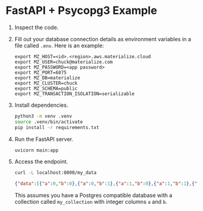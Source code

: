 # FastAPI + Psycopg3 Example

1. Inspect the code.

1. Fill out your database connection details as environment variables in a file called `.env`. Here is an example:
    ```
    export MZ_HOST=<id>.<region>.aws.materialize.cloud
    export MZ_USER=chuck@materialize.com
    export MZ_PASSWORD=<app password>
    export MZ_PORT=6875
    export MZ_DB=materialize
    export MZ_CLUSTER=chuck
    export MZ_SCHEMA=public
    export MZ_TRANSACTION_ISOLATION=serializable
    ```

1. Install dependencies.
    ```bash
    python3 -m venv .venv
    source .venv/bin/activate
    pip install -r requirements.txt
    ```

3. Run the FastAPI server.
    ```bash
    uvicorn main:app
    ```

4. Access the endpoint.
    ```bash
    curl -L localhost:8000/my_data
    ```
    ```json
    {"data":[{"a":0,"b":0},{"a":0,"b":1},{"a":1,"b":0},{"a":1,"b":1},{"a":2,"b":0}]}
    ```
    This assumes you have a Postgres compatible database with a collection called `my_collection` with integer columns `a` and `b`.